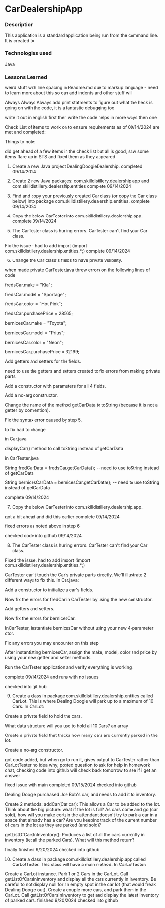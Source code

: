 # CarDealershipApp


### Description

This application is a standard application being run from the command line.  It is created to 

### Technologies used
Java



### Lessons Learned
weird stuff with line spacing in Readme.md due to markup language - need to learn more about this so can add indents and other stuff will 

Always Always Always add print statments to figure out what the heck is going on with the code, it is a fantastic debugging too

write it out in english first then write the code helps in more ways then one



Check List of items to work on to ensure requirements as of 09/14/2024 are met and completed:

Things to note:

did get ahead of a few items in the check list but all is good, saw some items flare up in STS and fixed them as they appeared

1) Create a new Java project DealingDoogieDealership.
completed 09/14/2024

2)  Create 2 new Java packages: com.skilldistillery.dealership.app and com.skilldistillery.dealership.entities
complete 09/14/2024

3) Find and copy your previously created Car class (or copy the Car class below) into package com.skilldistillery.dealership.entities.
complete 09/14/2024

4) Copy the below CarTester into com.skilldistillery.dealership.app.
complete 09/14/2024


5) The CarTester class is hurling errors.
CarTester can't find your Car class.

Fix the issue -  had to add import (import com.skilldistillery.dealership.entities.*;)
complete 09/14/2024 

6) Change the Car class's fields to have private visibility.

when made private CarTester.java threw errors on the following lines of code
   
fredsCar.make = "Kia";

fredsCar.model = "Sportage";

fredsCar.color = "Hot Pink";

fredsCar.purchasePrice = 28565;


bernicesCar.make = "Toyota";

bernicesCar.model = "Prius";

bernicesCar.color = "Neon";

bernicesCar.purchasePrice = 32199;
  
Add getters and setters for the fields.

need to use the getters and setters created to fix errors from making private parts

Add a constructor with parameters for all 4 fields.

Add a no-arg constructor.

Change the name of the method getCarData to toString (because it is not a getter by convention).

Fix the syntax error caused by step 5.

to fix had to change
  
   in Car.java
     
   displayCar() method to call toString instead of getCarData
   
   in CarTester.java
   
   String fredCarData = fredsCar.getCarData(); -- need to use toString instead of getCarData
   
   String bernicesCarData = bernicesCar.getCarData();  -- need to use toString instead of getCarData

complete 09/14/2024 

7) Copy the below CarTester into com.skilldistillery.dealership.app.

got a bit ahead and did this earlier complete 09/14/2024 

fixed errors as noted above in step 6

checked code into github 09/14/2024

8) The CarTester class is hurling errors.
CarTester can't find your Car class.

Fixed the issue. had to add import (import com.skilldistillery.dealership.entities.*;)

CarTester can't touch the Car's private parts directly. We'll illustrate 2 different ways to fix this. In Car.java:

Add a constructor to initialize a car's fields.

Now fix the errors for fredCar in CarTester by using the new constructor.

Add getters and setters.

Now fix the errors for bernicesCar.

InCarTester, instantiate bernicesCar without using your new 4-parameter ctor.

Fix any errors you may encounter on this step.

After instantiating bernicesCar, assign the make, model, color and price by using your new getter and setter methods.

Run the CarTester application and verify everything is working.

complete 09/14/2024 and runs with no issues

checked into git hub

9)  Create a class in package com.skilldistillery.dealership.entities called CarLot. This is where Dealing Doogie will park up to a maximum of 10 Cars. In CarLot:

Create a private field to hold the cars. 

What data structure will you use to hold all 10 Cars? an array

Create a private field that tracks how many cars are currently parked in the lot.

Create a no-arg constructor.

got code added, but when go to run it, gives output to CarTester rather than CarLotTester no idea why, posted question to ask for help in
homework chat, checking code into github will check back tomorrow to see if i get an answer

fixed issue with main completed 09/15/2024 checked into github

Dealing Doogie purchased Joe Bob's car, and needs to add it to inventory.

Create 2 methods:
addCar(Car car): This allows a Car to be added to the lot. Think about the big picture: what if the lot is full? As cars come and go (car sold), how will you make certain the attendant doesn't try to park a car in a space that already has a car? Are you keeping track of the current number of cars in the lot as they are parked (and sold)?

getListOfCarsInInventory(): Produces a list of all the cars currently in inventory (ie: all the parked Cars). What will this method return?

finally finished 9/20/2024 checked into github
     
     
10) Create a class in package com.skilldistillery.dealership.app called CarLotTester. This class will have a main method. In CarLotTester:

Create a CarLot instance.
Park 1 or 2 Cars in the CarLot.
Call getListOfCarsInInventory and display all the cars currently in inventory.
Be careful to not display null for an empty spot in the car lot (that would freak Dealing Doogie out).
Create a couple more cars, and park them in the CarLot.
Call getListOfCarsInInventory to get and display the latest inventory of parked cars.
finished 9/20/2024 checked into github
